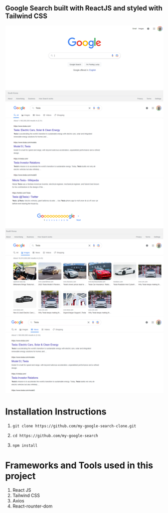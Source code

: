 ## Google Search built with ReactJS and styled with Tailwind CSS
![image-1](image.png)
![image-2](image-1.png)
![image-5](image-4.png)
![image-3](image-2.png)
![image-4](image-3.png)

# Installation Instructions
1. `git clone https://github.com/my-google-search-clone.git`

2. `cd https://github.com/my-google-search`

3. `npm install`

# Frameworks and Tools used in this project
1. React JS
2. Tailwind CSS
3. Axios 
4. React-rounter-dom




